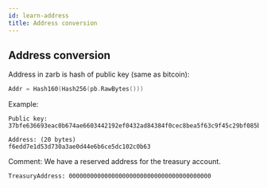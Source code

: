```yaml
---
id: learn-address
title: Address conversion
---
```


## Address conversion

Address in zarb is hash of public key (same as bitcoin):

```go
Addr = Hash160(Hash256(pb.RawBytes()))
```

Example:

```
Public key:
37bfe636693eac0b674ae6603442192ef0432ad84384f0cec8bea5f63c9f45c29bf085b8b9b7f069ae873ccefe61a50a59ad3fefd729af5d63e9cb2325a8f064ab2514b3f846dbfded53234800603a9e752422ad48b99f835bcd95df945aac93

Address: (20 bytes)
f6edd7e1d53d730a3ae0d44e6b6ce5dc102c0b63
```

Comment: We have a reserved address for the treasury account.

```
TreasuryAddress: 0000000000000000000000000000000000000000
```
